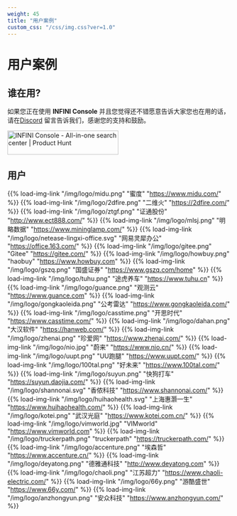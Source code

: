 ```yaml
---
weight: 45
title: "用户案例"
custom_css: "/css/img.css?ver=1.0"
---
```


<style>
.img-link a img {
    height:48px;
}
</style>

# 用户案例

## 谁在用?

如果您正在使用 **INFINI Console** 并且您觉得还不错愿意告诉大家您也在用的话，请在[Discord](https://discord.gg/4tKTMkkvVX) 留言告诉我们，感谢您的支持和鼓励。

<a href="https://www.producthunt.com/posts/infini-console?utm_source=badge-featured&utm_medium=badge&utm_souce=badge-infini&#0045;console" target="_blank"><img src="https://api.producthunt.com/widgets/embed-image/v1/featured.svg?post_id=407444&theme=dark" alt="INFINI&#0032;Console - All&#0045;in&#0045;one&#0032;search&#0032;center | Product Hunt" style="width: 250px; height: 54px;" width="250" height="54" /></a>

## 用户

{{% load-img-link "/img/logo/midu.png" "蜜度" "https://www.midu.com/" %}}
{{% load-img-link "/img/logo/2dfire.png" "二维火" "https://2dfire.com/" %}}
{{% load-img-link "/img/logo/ztgf.png" "证通股份" "http://www.ect888.com/" %}}
{{% load-img-link "/img/logo/mlsj.png" "明略数据" "https://www.mininglamp.com/" %}}
{{% load-img-link "/img/logo/netease-lingxi-office.svg" "网易灵犀办公" "https://office.163.com/" %}}
{{% load-img-link "/img/logo/gitee.png" "Gitee" "https://gitee.com/" %}}
{{% load-img-link "/img/logo/howbuy.png" "haobuy" "https://www.howbuy.com" %}}
{{% load-img-link "/img/logo/gszq.png" "国盛证券" "https://www.gszq.com/home" %}}
{{% load-img-link "/img/logo/tuhu.png" "途虎养车" "https://www.tuhu.cn" %}}
{{% load-img-link "/img/logo/guance.png" "观测云" "https://www.guance.com" %}}
{{% load-img-link "/img/logo/gongkaoleida.png" "公考雷达" "https://www.gongkaoleida.com/" %}}
{{% load-img-link "/img/logo/casstime.png" "开思时代" "https://www.casstime.com/" %}}
{{% load-img-link "/img/logo/dahan.png" "大汉软件" "https://hanweb.com/" %}}
{{% load-img-link "/img/logo/zhenai.png" "珍爱网" "https://www.zhenai.com/" %}}
{{% load-img-link "/img/logo/nio.jpg" "蔚来" "https://www.nio.cn/" %}}
{{% load-img-link "/img/logo/uupt.png" "UU跑腿" "https://www.uupt.com/" %}}
{{% load-img-link "/img/logo/100tal.png" "好未来" "https://www.100tal.com/" %}}
{{% load-img-link "/img/logo/suyun.png" "快狗打车" "https://suyun.daojia.com/" %}}
{{% load-img-link "/img/logo/shannonai.svg" "香侬科技" "https://www.shannonai.com/" %}}
{{% load-img-link "/img/logo/huihaohealth.svg" "上海惠灏一生" "https://www.huihaohealth.com/" %}}
{{% load-img-link "/img/logo/kotei.png" "武汉光庭" "https://www.kotei.com.cn/" %}}
{{% load-img-link "/img/logo/vimworld.jpg" "VIMworld" "https://www.vimworld.com" %}}
{{% load-img-link "/img/logo/truckerpath.png" "truckerpath" "https://truckerpath.com/" %}}
{{% load-img-link "/img/logo/accenture.png" "埃森哲" "https://www.accenture.cn/" %}}
{{% load-img-link "/img/logo/deyatong.png" "德雅通科技" "http://www.deyatong.com" %}}
{{% load-img-link "/img/logo/chaoli.png" "江苏超力" "https://www.chaoli-electric.com/" %}}
{{% load-img-link "/img/logo/66y.png" "游酷盛世" "https://www.66y.com/" %}}
{{% load-img-link "/img/logo/anzhongyun.png" "安众科技" "https://www.anzhongyun.com/" %}}
